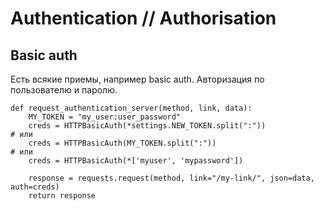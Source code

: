 # Authentication // Authorisation

##  Basic auth
Есть всякие приемы, например basic auth. Авторизация по пользователю и паролю.
```
def request_authentication_server(method, link, data):
    MY_TOKEN = "my_user:user_password"
    creds = HTTPBasicAuth(*settings.NEW_TOKEN.split(":"))
# или
    creds = HTTPBasicAuth(MY_TOKEN.split(":"))
# или 
    creds = HTTPBasicAuth(*['myuser', 'mypassword'])

    response = requests.request(method, link="/my-link/", json=data, auth=creds)
    return response
```


